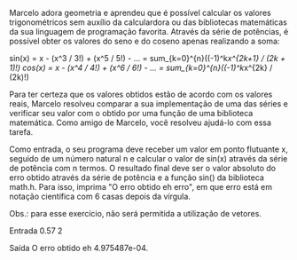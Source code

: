 Marcelo adora geometria e aprendeu que é possível calcular os valores trigonométricos sem auxílio da calculardora ou das bibliotecas matemáticas da sua linguagem de programação favorita. Através da série de potências, é possível obter os valores do seno e do coseno apenas realizando a soma:

sin(x) = x - (x^3 / 3!) + (x^5 / 5!) - ... = sum_{k=0}^{n}((-1)^k*x^{2k+1} / (2k + 1)!)
cos(x) = x - (x^4 / 4!) + (x^6 / 6!) - ... = sum_{k=0}^{n}((-1)^k*x^{2k} / (2k)!)

Para ter certeza que os valores obtidos estão de acordo com os valores reais, Marcelo resolveu comparar a sua implementação de uma das séries e verificar seu valor com o obtido por uma função de uma biblioteca matemática. Como amigo de Marcelo, você resolveu ajudá-lo com essa tarefa.

Como entrada, o seu programa deve receber um valor em ponto flutuante x, seguido de um número natural n e calcular o valor de sin(x) através da série de potência com n termos. O resultado final deve ser o valor absoluto do erro obtido através da série de potência e a função sin() da biblioteca math.h. Para isso, imprima "O erro obtido eh erro", em que erro está em notação científica com 6 casas depois da vírgula.

Obs.: para esse exercício, não será permitida a utilização de vetores.

Entrada
0.57 2

Saída
O erro obtido eh 4.975487e-04.